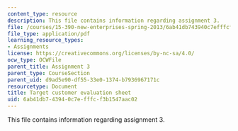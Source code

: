 ```yaml
---
content_type: resource
description: This file contains information regarding assignment 3.
file: /courses/15-390-new-enterprises-spring-2013/6ab41db743940c7efffcf3b1547aac02_MIT15_390S13_assgn3sheet.pdf
file_type: application/pdf
learning_resource_types:
- Assignments
license: https://creativecommons.org/licenses/by-nc-sa/4.0/
ocw_type: OCWFile
parent_title: Assignment 3
parent_type: CourseSection
parent_uid: d9ad5e90-df55-33e0-1374-b7936967171c
resourcetype: Document
title: Target customer evaluation sheet
uid: 6ab41db7-4394-0c7e-fffc-f3b1547aac02
---
```

This file contains information regarding assignment 3.
